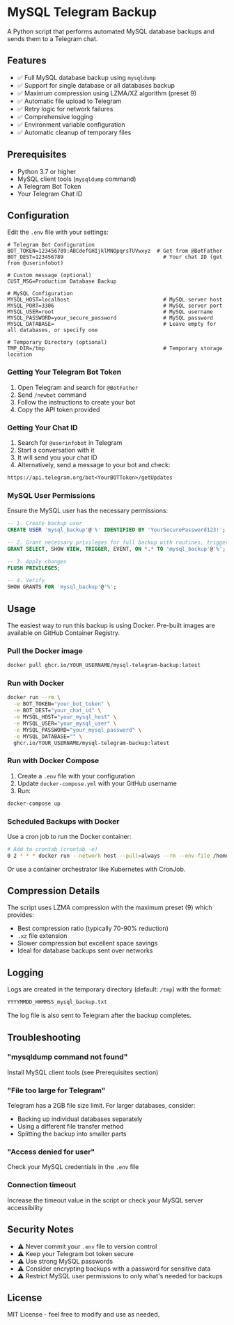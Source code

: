 # MySQL Telegram Backup

A Python script that performs automated MySQL database backups and sends them to a Telegram chat.

## Features

- ✅ Full MySQL database backup using `mysqldump`
- ✅ Support for single database or all databases backup
- ✅ Maximum compression using LZMA/XZ algorithm (preset 9)
- ✅ Automatic file upload to Telegram
- ✅ Retry logic for network failures
- ✅ Comprehensive logging
- ✅ Environment variable configuration
- ✅ Automatic cleanup of temporary files

## Prerequisites

- Python 3.7 or higher
- MySQL client tools (`mysqldump` command)
- A Telegram Bot Token
- Your Telegram Chat ID

## Configuration

Edit the `.env` file with your settings:

```env
# Telegram Bot Configuration
BOT_TOKEN=123456789:ABCdefGHIjklMNOpqrsTUVwxyz  # Get from @BotFather
BOT_DEST=123456789                                # Your chat ID (get from @userinfobot)

# Custom message (optional)
CUST_MSG=Production Database Backup

# MySQL Configuration
MYSQL_HOST=localhost                              # MySQL server host
MYSQL_PORT=3306                                   # MySQL server port
MYSQL_USER=root                                   # MySQL username
MYSQL_PASSWORD=your_secure_password               # MySQL password
MYSQL_DATABASE=                                   # Leave empty for all databases, or specify one

# Temporary Directory (optional)
TMP_DIR=/tmp                                      # Temporary storage location
```

### Getting Your Telegram Bot Token

1. Open Telegram and search for `@BotFather`
2. Send `/newbot` command
3. Follow the instructions to create your bot
4. Copy the API token provided

### Getting Your Chat ID

1. Search for `@userinfobot` in Telegram
2. Start a conversation with it
3. It will send you your chat ID
4. Alternatively, send a message to your bot and check:

```txt
https://api.telegram.org/bot<YourBOTToken>/getUpdates
```

### MySQL User Permissions

Ensure the MySQL user has the necessary permissions:

```sql
-- 1. Create backup user
CREATE USER 'mysql_backup'@'%' IDENTIFIED BY 'YourSecurePassword123!';

-- 2. Grant necessary privileges for full backup with routines, triggers, and events
GRANT SELECT, SHOW VIEW, TRIGGER, EVENT, ON *.* TO 'mysql_backup'@'%';

-- 3. Apply changes
FLUSH PRIVILEGES;

-- 4. Verify
SHOW GRANTS FOR 'mysql_backup'@'%';
```

## Usage

The easiest way to run this backup is using Docker. Pre-built images are available on GitHub Container Registry.

### Pull the Docker image

```bash
docker pull ghcr.io/YOUR_USERNAME/mysql-telegram-backup:latest
```

### Run with Docker

```bash
docker run --rm \
  -e BOT_TOKEN="your_bot_token" \
  -e BOT_DEST="your_chat_id" \
  -e MYSQL_HOST="your_mysql_host" \
  -e MYSQL_USER="your_mysql_user" \
  -e MYSQL_PASSWORD="your_mysql_password" \
  -e MYSQL_DATABASE="" \
  ghcr.io/YOUR_USERNAME/mysql-telegram-backup:latest
```

### Run with Docker Compose

1. Create a `.env` file with your configuration
2. Update `docker-compose.yml` with your GitHub username
3. Run:

```bash
docker-compose up
```

### Scheduled Backups with Docker

Use a cron job to run the Docker container:

```bash
# Add to crontab (crontab -e)
0 2 * * * docker run --network host --pull=always --rm --env-file /home/ubuntu/wavelog-backup.env ghcr.io/iu2frl/mysql-telegram-backup:latest
```

Or use a container orchestrator like Kubernetes with CronJob.

## Compression Details

The script uses LZMA compression with the maximum preset (9) which provides:

- Best compression ratio (typically 70-90% reduction)
- `.xz` file extension
- Slower compression but excellent space savings
- Ideal for database backups sent over networks

## Logging

Logs are created in the temporary directory (default: `/tmp`) with the format:

```txt
YYYYMMDD_HHMMSS_mysql_backup.txt
```

The log file is also sent to Telegram after the backup completes.

## Troubleshooting

### "mysqldump command not found"

Install MySQL client tools (see Prerequisites section)

### "File too large for Telegram"

Telegram has a 2GB file size limit. For larger databases, consider:

- Backing up individual databases separately
- Using a different file transfer method
- Splitting the backup into smaller parts

### "Access denied for user"

Check your MySQL credentials in the `.env` file

### Connection timeout

Increase the timeout value in the script or check your MySQL server accessibility

## Security Notes

- ⚠️ Never commit your `.env` file to version control
- ⚠️ Keep your Telegram bot token secure
- ⚠️ Use strong MySQL passwords
- ⚠️ Consider encrypting backups with a password for sensitive data
- ⚠️ Restrict MySQL user permissions to only what's needed for backups

## License

MIT License - feel free to modify and use as needed.
